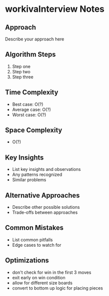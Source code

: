 # workivaInterview Notes

## Approach
Describe your approach here

## Algorithm Steps
1. Step one
2. Step two
3. Step three

## Time Complexity
- Best case: O(?)
- Average case: O(?)
- Worst case: O(?)

## Space Complexity
- O(?)

## Key Insights
- List key insights and observations
- Any patterns recognized
- Similar problems

## Alternative Approaches
- Describe other possible solutions
- Trade-offs between approaches

## Common Mistakes
- List common pitfalls
- Edge cases to watch for

## Optimizations
- don't check for win in the first 3 moves
- exit early on win condition
- allow for different size boards
- convert to bottom up logic for placing pieces